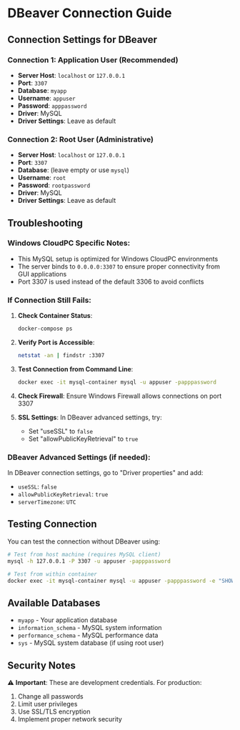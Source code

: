 # DBeaver Connection Guide

## Connection Settings for DBeaver

### Connection 1: Application User (Recommended)
- **Server Host**: `localhost` or `127.0.0.1`
- **Port**: `3307`
- **Database**: `myapp`
- **Username**: `appuser`
- **Password**: `apppassword`
- **Driver**: MySQL
- **Driver Settings**: Leave as default

### Connection 2: Root User (Administrative)
- **Server Host**: `localhost` or `127.0.0.1`
- **Port**: `3307`
- **Database**: (leave empty or use `mysql`)
- **Username**: `root`
- **Password**: `rootpassword`
- **Driver**: MySQL
- **Driver Settings**: Leave as default

## Troubleshooting

### Windows CloudPC Specific Notes:
- This MySQL setup is optimized for Windows CloudPC environments
- The server binds to `0.0.0.0:3307` to ensure proper connectivity from GUI applications
- Port 3307 is used instead of the default 3306 to avoid conflicts

### If Connection Still Fails:

1. **Check Container Status**:
   ```bash
   docker-compose ps
   ```

2. **Verify Port is Accessible**:
   ```bash
   netstat -an | findstr :3307
   ```

3. **Test Connection from Command Line**:
   ```bash
   docker exec -it mysql-container mysql -u appuser -papppassword
   ```

4. **Check Firewall**: Ensure Windows Firewall allows connections on port 3307

5. **SSL Settings**: In DBeaver advanced settings, try:
   - Set "useSSL" to `false`
   - Set "allowPublicKeyRetrieval" to `true`

### DBeaver Advanced Settings (if needed):

In DBeaver connection settings, go to "Driver properties" and add:
- `useSSL`: `false`
- `allowPublicKeyRetrieval`: `true`
- `serverTimezone`: `UTC`

## Testing Connection

You can test the connection without DBeaver using:

```bash
# Test from host machine (requires MySQL client)
mysql -h 127.0.0.1 -P 3307 -u appuser -papppassword

# Test from within container
docker exec -it mysql-container mysql -u appuser -papppassword -e "SHOW DATABASES;"
```

## Available Databases

- `myapp` - Your application database
- `information_schema` - MySQL system information
- `performance_schema` - MySQL performance data
- `sys` - MySQL system database (if using root user)

## Security Notes

⚠️ **Important**: These are development credentials. For production:
1. Change all passwords
2. Limit user privileges
3. Use SSL/TLS encryption
4. Implement proper network security
